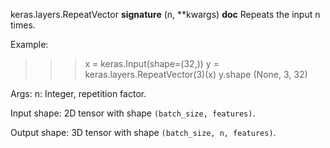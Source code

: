 keras.layers.RepeatVector
__signature__
(n, **kwargs)
__doc__
Repeats the input n times.

Example:

>>> x = keras.Input(shape=(32,))
>>> y = keras.layers.RepeatVector(3)(x)
>>> y.shape
(None, 3, 32)

Args:
    n: Integer, repetition factor.

Input shape:
    2D tensor with shape `(batch_size, features)`.

Output shape:
    3D tensor with shape `(batch_size, n, features)`.
